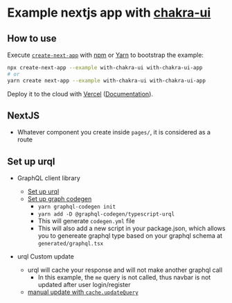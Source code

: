 # Example nextjs app with [chakra-ui](https://github.com/chakra-ui/chakra-ui)

## How to use

Execute [`create-next-app`](https://github.com/vercel/next.js/tree/canary/packages/create-next-app) with [npm](https://docs.npmjs.com/cli/init) or [Yarn](https://yarnpkg.com/lang/en/docs/cli/create/) to bootstrap the example:

```bash
npx create-next-app --example with-chakra-ui with-chakra-ui-app
# or
yarn create next-app --example with-chakra-ui with-chakra-ui-app
```

Deploy it to the cloud with [Vercel](https://vercel.com/new?utm_source=github&utm_medium=readme&utm_campaign=next-example) ([Documentation](https://nextjs.org/docs/deployment)).

## NextJS
* Whatever component you create inside `pages/`, it is considered as a route

## Set up urql 
* GraphQL client library
  * [Set up urql](https://formidable.com/open-source/urql/docs/basics/getting-started/#react--preact)
  * [Set up graph codegen](https://graphql-code-generator.com/docs/getting-started/installation)
    * `yarn graphql-codegen init`
    * `yarn add -D @graphql-codegen/typescript-urql`
    * This will generate `codegen.yml` file
    * This will also add a new script in your package.json, which allows you to genereate graphql type based on your graphql schema at `generated/graphql.tsx`

* urql Custom update
  * urql will cache your response and will not make another graphql call
    * In this example, the `me` query is not called, thus navbar is not updated after user login/register
  * [manual update with `cache.updateQuery`](https://formidable.com/open-source/urql/docs/graphcache/custom-updates/)
